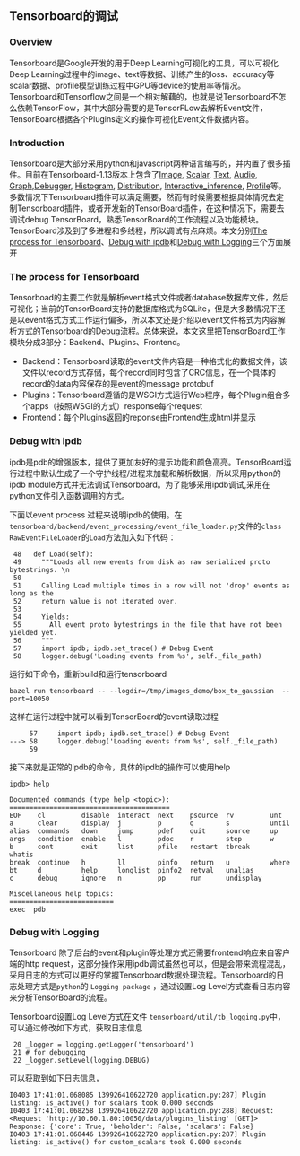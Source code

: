## Tensorboard的调试
### Overview
Tensorboard是Google开发的用于Deep Learning可视化的工具，可以可视化Deep Learning过程中的image、text等数据、训练产生的loss、accuracy等scalar数据、profile模型训练过程中GPU等device的使用率等情况。Tensorboard和Tensorflow之间是一个相对解藕的，也就是说Tensorboard不怎么依赖TensorFlow，其中大部分需要的是TensorFLow去解析Event文件，TensorBoard根据各个Plugins定义的操作可视化Event文件数据内容。
### Introduction 
Tensorboard是大部分采用python和javascript两种语言编写的，并内置了很多插件。目前在Tensorboard-1.13版本上包含了[Image](https://github.com/tensorflow/tensorboard/tree/master/tensorboard/plugins/image), [Scalar](https://github.com/tensorflow/tensorboard/tree/master/tensorboard/plugins/scalar), [Text](https://github.com/tensorflow/tensorboard/tree/master/tensorboard/plugins/text), [Audio](https://github.com/tensorflow/tensorboard/tree/master/tensorboard/plugins/audio), [Graph](https://github.com/tensorflow/tensorboard/tree/master/tensorboard/plugins/graph),[Debugger](https://github.com/tensorflow/tensorboard/tree/master/tensorboard/plugins/debugger), [Histogram](https://github.com/tensorflow/tensorboard/tree/master/tensorboard/plugins/histogram), [Distribution](https://github.com/tensorflow/tensorboard/tree/master/tensorboard/plugins/histogram), [Interactive_inference](https://github.com/tensorflow/tensorboard/tree/master/tensorboard/plugins/interactive_inference), [Profile](https://github.com/tensorflow/tensorboard/tree/master/tensorboard/plugins/profile)等。多数情况下Tensorboard插件可以满足需要，然而有时候需要根据具体情况去定制Tensorboard插件，或者开发新的TensorBoard插件，在这种情况下，需要去调试debug TensorBoard，熟悉TensorBoard的工作流程以及功能模块。TensorBoard涉及到了多进程和多线程，所以调试有点麻烦。本文分别[The process for Tensorboard](#The-process-for-Tensorboard)、[Debug with ipdb](#Debug-with-ipdb)和[Debug with Logging](#Debug-with-Logging)三个方面展开
### The process for Tensorboard
Tensorboad的主要工作就是解析event格式文件或者database数据库文件，然后可视化；当前的TensorBoard支持的数据库格式为SQLite，但是大多数情况下还是以event格式方式工作运行偏多，所以本文还是介绍以event文件格式为内容解析方式的Tensorboard的Debug流程。总体来说，本文这里把TensorBoard工作模块分成3部分：Backend、Plugins、Frontend。

* Backend：Tensorboard读取的event文件内容是一种格式化的数据文件，该文件以record方式存储，每个record同时包含了CRC信息，在一个具体的record的data内容保存的是event的message protobuf
* Plugins：Tensorboard遵循的是WSGI方式运行Web程序，每个Plugin组合多个apps（按照WSGI的方式）response每个request
* Frontend：每个Plugins返回的reponse由Frontend生成html并显示
### Debug with ipdb
ipdb是pdb的增强版本，提供了更加友好的提示功能和颜色高亮。TensorBoard运行过程中默认生成了一个守护线程/进程来加载和解析数据，所以采用python的ipdb module方式并无法调试Tensorboard。为了能够采用ipdb调试,采用在python文件引入函数调用的方式。

下面以event process 过程来说明ipdb的使用。在`tensorboard/backend/event_processing/event_file_loader.py`文件的`class RawEventFileLoader`的`Load`方法加入如下代码：
``` Load function
 48   def Load(self):
 49     """Loads all new events from disk as raw serialized proto bytestrings. \n
 50
 51     Calling Load multiple times in a row will not 'drop' events as long as the
 52     return value is not iterated over.
 53
 54     Yields:
 55       All event proto bytestrings in the file that have not been yielded yet.
 56     """
 57     import ipdb; ipdb.set_trace() # Debug Event
 58     logger.debug('Loading events from %s', self._file_path)
 ```
运行如下命令，重新build和运行tensorboard
``` build and run tensorboard
bazel run tensorboard -- --logdir=/tmp/images_demo/box_to_gaussian  --port=10050
```
这样在运行过程中就可以看到TensorBoard的event读取过程
``` view the backtrace 
     57     import ipdb; ipdb.set_trace() # Debug Event
---> 58     logger.debug('Loading events from %s', self._file_path)
     59
```
接下来就是正常的ipdb的命令，具体的ipdb的操作可以使用help
``` ipdb help 
ipdb> help

Documented commands (type help <topic>):
========================================
EOF    cl         disable  interact  next    psource  rv         unt
a      clear      display  j         p       q        s          until
alias  commands   down     jump      pdef    quit     source     up
args   condition  enable   l         pdoc    r        step       w
b      cont       exit     list      pfile   restart  tbreak     whatis
break  continue   h        ll        pinfo   return   u          where
bt     d          help     longlist  pinfo2  retval   unalias
c      debug      ignore   n         pp      run      undisplay

Miscellaneous help topics:
==========================
exec  pdb
```
### Debug with Logging 
Tensorboard 除了后台的event和plugin等处理方式还需要frontend响应来自客户端的http request，这部分操作采用ipdb调试虽然也可以，但是会带来流程混乱，采用日志的方式可以更好的掌握Tensorboard数据处理流程。Tensorboard的日志处理方式是`python`的 `Logging package` ，通过设置Log Level方式查看日志内容来分析TensorBoard的流程。

Tensorboard设置Log Level方式在文件 `tensorboard/util/tb_logging.py`中，可以通过修改如下方式，获取日志信息
``` set log level
 20 _logger = logging.getLogger('tensorboard')
 21 # for debugging
 22 _logger.setLevel(logging.DEBUG)
```
可以获取到如下日志信息，
``` Log info 
I0403 17:41:01.068085 139926410622720 application.py:287] Plugin listing: is_active() for scalars took 0.000 seconds
I0403 17:41:01.068258 139926410622720 application.py:288] Request: <Request 'http://10.60.1.80:10050/data/plugins_listing' [GET]>  Response: {'core': True, 'beholder': False, 'scalars': False}
I0403 17:41:01.068446 139926410622720 application.py:287] Plugin listing: is_active() for custom_scalars took 0.000 seconds
```
